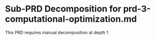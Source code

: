 # Sub-PRD Decomposition for prd-3-computational-optimization.md
This PRD requires manual decomposition at depth 1
